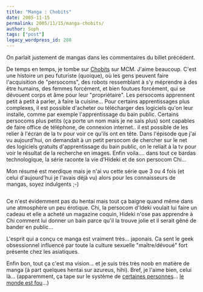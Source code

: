 ```yaml
---
title: "Manga : Chobits"
date: 2005-11-15
permalink: 2005/11/15/manga-chobits/
author: Soph
tags: ["post"]
legacy_wordpress_id: 288
---
```


On parlait justement de mangas dans les commentaires du billet précédent.

De temps en temps, je tombe sur [Chobits](http://www.dvdanime.net/critiqueview.php?id_critique=575) sur MCM. J'aime beaucoup. C'est une histoire un peu futuriste (quoique), où les gens peuvent faire l'acquisition de "persocoms", des robots ressemblant à s'y méprendre à des être humains, des femmes forcément, et bien foutues forcément, qui se dévouent corps et âme pour leur "propriétaire". Les persocoms apprennent petit à petit à parler, à faire la cuisine... Pour certains apprentissages plus complexes, il est possible d'acheter ou télécharger des logiciels qu'on leur installe, comme par exemple l'apprentissage du bain public. Certains persocoms plus petits (ça porte un nom mais je ne sais plus) sont capables de faire office de téléphone, de connexion internet.. il est possible de les relier à l'écran de la tv pour voir ce qu'ils ont en tête. Dans l'épisode que j'ai vu aujourd'hui, on demandait à un petit persocom de chercher sur le net des logiciels gratuits d'apprentissage du bain public, on le reliait à la tv pour voir le résultat de la recherche en images. Enfin voila.... dans tout ce bardas technologique, la série raconte la vie d'Hideki et de son persocom Chi...

Mon résumé est merdique mais je n'ai vu cette série que 3 ou 4 fois (et celui d'aujourd'hui je l'avais déjà vu) alors pour les connaisseurs de mangas, soyez indulgents ;-)

<!-- excerpt -->

<img src="https://64k.be/wp-content/uploads/2006/cinema/chobits100-1280.jpg" alt="" />

Ce n'est évidemment pas du hentai mais tout ça baigne quand même dans une atmosphère un peu érotique. Chi, la persocom d'Ideki voulait lui faire un cadeau et elle a acheté un magazine coquin, Hideki n'ose pas apprendre à Chi comment lui donner un bain parce qu'il la trouve jolie et il serait gêné de bander en public...

L'esprit qui a conçu ce manga est vraiment très... japonais. Ca sent le geek obsessionnel influencé par toute la culture sexuelle "maître/dévoué" fort présente chez les asiatiques.

Enfin bon, tout ça c'est ma vision... et je suis très très noob en matière de manga (à part quelques hentai sur azureus, hihi). Bref, je l'aime bien, celui là... (apparemment, ça tape sur le système de [certaines personnes](http://digilander.libero.it/thebetmark/Cosplay/Jonny-Chobits.jpg)... [le monde est fou](http://aimeemajor.com/images/photos/akon2002/chobits.jpg)...)
